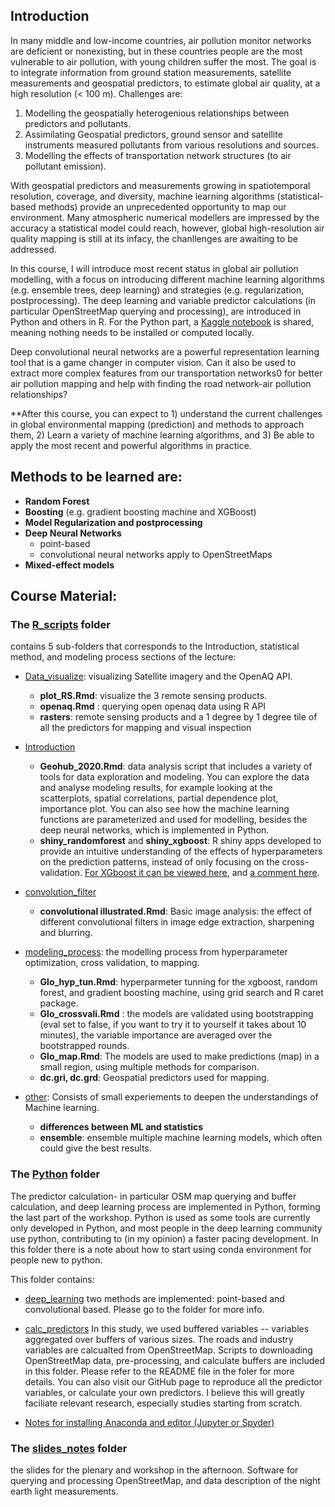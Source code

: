 ## Introduction

In many middle and low-income countries, air pollution monitor networks are deficient or nonexisting, but in these countries people are the most vulnerable to air pollution, with young children suffer the most. The goal is to integrate information from ground station measurements, satellite measurements and geospatial predictors, to estimate global air quality, at a high resolution (< 100 m). Challenges are:
1. Modelling the geospatially heterogenious relationships between predictors and pollutants. 
2. Assimilating Geospatial predictors, ground sensor and satellite instruments measured pollutants from various resolutions and sources.
3. Modelling the effects of transportation network structures (to air pollutant emission). 

With geospatial predictors and measurements growing in spatiotemporal resolution, coverage, and diversity, machine learning algorithms (statistical- based methods) provide an unprecedented opportunity to map our environment. Many atmospheric numerical modellers are impressed by the accuracy a statistical model could reach, however, global high-resolution air quality mapping is still at its infacy, the chanllenges are awaiting to be addressed.    

In this course, I will introduce most recent status in global air pollution modelling, with a focus on introducing different machine learning algorithms (e.g. ensemble trees, deep learning) and strategies (e.g. regularization, postprocessing). The deep learning and variable predictor calculations (in particular OpenStreetMap querying and processing), are introduced in Python and others in R. For the Python part, a [Kaggle notebook](https://www.kaggle.com/notebooks) is shared, meaning nothing needs to be installed or computed locally.

Deep convolutional neural networks are a powerful representation learning tool that is a game changer in computer vision. Can it also be used to extract more complex features from our transportation networks0 for better air pollution mapping and help with finding the road network-air pollution relationships?

**After this course, you can expect to 1) understand the current challenges in global environmental mapping (prediction) and methods to approach them, 2) Learn a variety of machine learning algorithms, and 3) Be able to apply the most recent and powerful algorithms in practice. 

## Methods to be learned are: 
- **Random Forest**
- **Boosting** (e.g. gradient boosting machine and XGBoost)
- **Model Regularization and postprocessing** 
- **Deep Neural Networks** 
  - point-based
  - convolutional neural networks apply to OpenStreetMaps
- **Mixed-effect models** 

## Course Material:
### The  [R_scripts](/R_scripts/) folder 
contains 5 sub-folders that corresponds to the Introduction, statistical method, and modeling process sections of the lecture: 
 

- [Data_visualize](/R_scripts/Data_visualize/): visualizing Satellite imagery and the OpenAQ API.
  - **plot_RS.Rmd**: visualize the 3 remote sensing products.
  - **openaq.Rmd** : querying open openaq data using R API 
  - **rasters**: remote sensing products and a 1 degree by 1 degree tile of all the predictors for mapping and visual inspection

- [Introduction](/R_scripts/Introduction/)
  - **Geohub_2020.Rmd**: data analysis script that includes a variety of tools for data exploration and modeling. You can explore the data and analyse modeling results, for example looking at the scatterplots, spatial correlations, partial dependence plot, importance plot. You can also see how the machine learning functions are parameterized and used for modelling, besides the deep neural networks, which is implemented in Python. 
  - **shiny_randomforest** and **shiny_xgboost**: R shiny apps developed to provide an intuitive understanding of the effects of hyperparameters on the prediction patterns, instead of only focusing on the cross-validation. [For XGboost it can be viewed here](https://lumeng0312.shinyapps.io/xgboost/?_ga=2.179522658.79817579.1592385947-986486774.1592216474), and [a comment here](https://tomatofox.wordpress.com/2020/06/15/hyperparameters-of-ensemble-trees/).

- [convolution_filter](/R_scripts/convolution_filter/)
  - **convolutional illustrated.Rmd**: Basic image analysis: the effect of different convolutional filters in image edge extraction, sharpening and blurring. 
 
- [modeling_process](/R_scripts/modeling_process/): the modelling process from hyperparameter optimization, cross validation, to mapping.

  - **Glo_hyp_tun.Rmd**: hyperparmeter tunning for the xgboost, random forest, and gradient boosting machine, using grid search and R caret package.
  - **Glo_crossvali.Rmd** : the models are validated using bootstrapping (eval set to false, if you want to try it to yourself it takes about 10 minutes), the variable importance are averaged over the bootstrapped rounds. 
  - **Glo_map.Rmd**: The models are used to make predictions (map) in a small region, using multiple methods for comparison.  
  - **dc.gri, dc.grd**: Geospatial predictors used for mapping.

- [other](/R_scripts/other/): Consists of small experiements to deepen the understandings of Machine learning.
  - **differences between ML and statistics**
  - **ensemble**: ensemble multiple machine learning models, which often could give the best results.

### The [Python](/Python/) folder

The predictor calculation- in particular OSM map querying and buffer calculation, and deep learning process are implemented in Python, forming the last part of the workshop. Python is used as some tools are currently only developed in Python, and most people in the deep learning community use python, contributing to (in my opinion) a faster pacing development. In this folder there is a note about how to start using conda environment for people new to python.   

This folder contains:

- [deep_learning](/Python/deep_learning/)
  two methods are implemented: point-based and convolutional based. Please go to the folder for more info. 
  
- [calc_predictors](/Python/calc_predictors/)
  In this study, we used buffered variables -- variables aggregated over buffers of various sizes. The roads and industry variables are calcualted from OpenStreetMap. Scripts to downloading OpenStreetMap data, pre-processing, and calculate buffers are included in this folder. Please refer to the README file in the foler for more details. You can also visit our GitHub page to reproduce all the predictor variables, or calculate your own predictors. I believe this will greatly faciliate relevant research, especially studies starting from scratch. 

- [Notes for installing Anaconda and editor (Jupyter or Spyder)](/Python/README.md) 
 
### The [slides_notes](/slides_and_notes/) folder

the slides for the plenary and workshop in the afternoon. Software for querying and processing OpenStreetMap, and data description of the night earth light measurements.  


   
